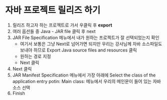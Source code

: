 # 자바 프로젝트 릴리즈 하기

1. 릴리즈 하고자 하는 프로젝트로 가서 우클릭 후 **export**
2. 여러 옵션들 중 Java - JAR file 클릭 후 next
3. JAR File Specification 메뉴에서 내가 원하는 프로젝트가 잘 선택되었는지 확인
   * 여기서 보통은 그냥 Next로 넘어가면 되지만 우리는 강사님께 자바 소스파일도 보내야 하므로 Export Java source files and resources 클릭
   * 원하는 경로 지정
   * Next 클릭
4. Next 클릭
5. JAR Manifest Specification 메뉴에서 가장 아래에 Select the class of the application entry potin: Main class: 메뉴에서 우리의 메인문이 들어 있는 자바 소스 선택
6. Finish